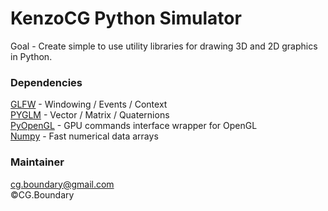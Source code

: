 # KenzoCG Python Simulator
Goal - Create simple to use utility libraries for drawing 3D and 2D graphics in Python.

### Dependencies
[GLFW](https://pypi.org/project/glfw) - Windowing / Events / Context <br>
[PYGLM](https://pypi.org/project/pyglm) - Vector / Matrix / Quaternions <br>
[PyOpenGL](https://pypi.org/project/PyOpenGL) - GPU commands interface wrapper for OpenGL <br>
[Numpy](https://pypi.org/project/numpy) - Fast numerical data arrays <br>

### Maintainer
cg.boundary@gmail.com <br>
©CG.Boundary <br>

